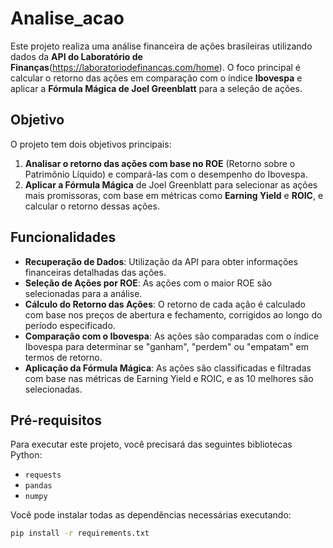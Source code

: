 # Analise_acao

Este projeto realiza uma análise financeira de ações brasileiras utilizando dados da **API do Laboratório de Finanças**(https://laboratoriodefinancas.com/home). O foco principal é calcular o retorno das ações em comparação com o índice **Ibovespa** e aplicar a **Fórmula Mágica de Joel Greenblatt** para a seleção de ações.

## Objetivo

O projeto tem dois objetivos principais:

1. **Analisar o retorno das ações com base no ROE** (Retorno sobre o Patrimônio Líquido) e compará-las com o desempenho do Ibovespa.
2. **Aplicar a Fórmula Mágica** de Joel Greenblatt para selecionar as ações mais promissoras, com base em métricas como **Earning Yield** e **ROIC**, e calcular o retorno dessas ações.

## Funcionalidades

- **Recuperação de Dados**: Utilização da API para obter informações financeiras detalhadas das ações.
- **Seleção de Ações por ROE**: As ações com o maior ROE são selecionadas para a análise.
- **Cálculo do Retorno das Ações**: O retorno de cada ação é calculado com base nos preços de abertura e fechamento, corrigidos ao longo do período especificado.
- **Comparação com o Ibovespa**: As ações são comparadas com o índice Ibovespa para determinar se "ganham", "perdem" ou "empatam" em termos de retorno.
- **Aplicação da Fórmula Mágica**: As ações são classificadas e filtradas com base nas métricas de Earning Yield e ROIC, e as 10 melhores são selecionadas.

## Pré-requisitos

Para executar este projeto, você precisará das seguintes bibliotecas Python:

- `requests`
- `pandas`
- `numpy`

Você pode instalar todas as dependências necessárias executando:

```bash
pip install -r requirements.txt

